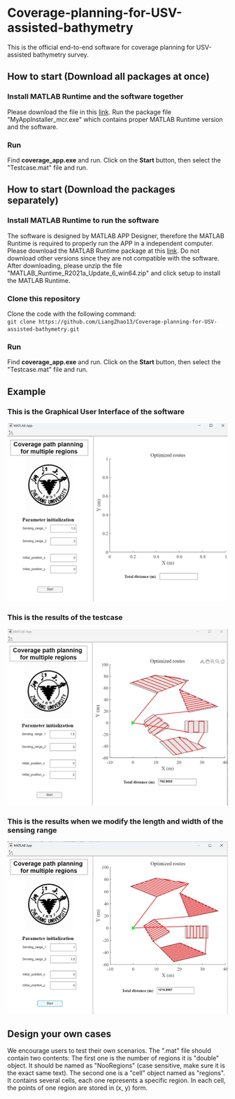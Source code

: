 # Coverage-planning-for-USV-assisted-bathymetry
This is the official end-to-end software for coverage planning for USV-assisted bathymetry survey. 

## How to start (Download all packages at once)
### Install MATLAB Runtime and the software together
Please download the file in this [link](https://gitlab.com/liangzhao13/coverage-planning-software.git). Run the package file "MyAppInstaller_mcr.exe" which contains proper MATLAB Runtime version and the software.

### Run 
Find **coverage_app.exe** and run. Click on the **Start** button, then select the "Testcase.mat" file and run. 

## How to start (Download the packages separately)
### Install MATLAB Runtime to run the software
The software is designed by MATLAB APP Designer, therefore the MATLAB Runtime is required to properly run the APP in a independent computer. Please download the MATLAB Runtime package at this [link](https://ssd.mathworks.cn/supportfiles/downloads/R2021a/Release/6/deployment_files/installer/complete/win64/MATLAB_Runtime_R2021a_Update_6_win64.zip). Do not download other versions since they are not compatible with the software. After downloading, please unzip the file "MATLAB_Runtime_R2021a_Update_6_win64.zip" and click setup to install the MATLAB Runtime.

### Clone this repository
Clone the code with the following command:\
`git clone https://github.com/LiangZhao13/Coverage-planning-for-USV-assisted-bathymetry.git`

### Run
Find **coverage_app.exe** and run. Click on the **Start** button, then select the "Testcase.mat" file and run. 

## Example
### This is the Graphical User Interface of the software
![GUI](pics/GUI.jpg)

### This is the results of the testcase
![results](pics/Results.jpg)

### This is the results when we modify the length and width of the sensing range
![results2](pics/results2.jpg)

## Design your own cases
We encourage users to test their own scenarios. The ".mat" file should contain two contents: The first one is the number of regions it is "double" object. It should be named as "NooRegions" (case sensitive, make sure it is the exact same text). The second one is a "cell" object named as "regions". It contains several cells, each one represents a specific region. In each cell, the points of one region are stored in (x, y) form. 
